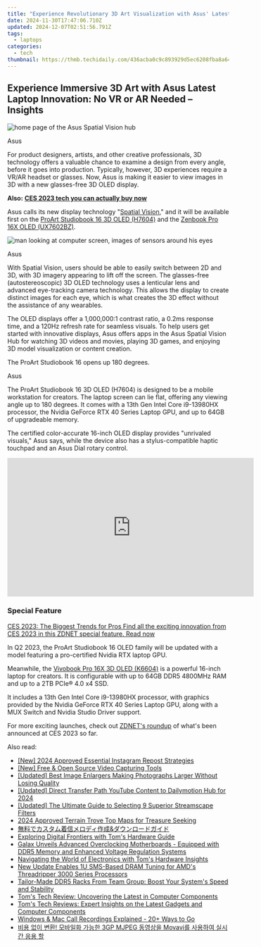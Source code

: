 ```yaml
---
title: "Experience Revolutionary 3D Art Visualization with Asus' Latest Laptop Models: No VR or AR Glasses Needed - Discover"
date: 2024-11-30T17:47:06.710Z
updated: 2024-12-07T02:51:56.791Z
tags:
  - laptops
categories:
  - tech
thumbnail: https://thmb.techidaily.com/436acba0c9c893929d5ec6208fba8a64936bfc6bd1c8126cb50df85aef146e19.jpg
---
```


## Experience Immersive 3D Art with Asus Latest Laptop Innovation: No VR or AR Needed – Insights

![home page of the Asus Spatial Vision hub](https://www.zdnet.com/a/img/resize/24cc20ed6791fd23fdf01f66bb893ffda623d726/2023/01/04/aca7fb37-c84c-488c-9c06-9df91f861a67/asus-spatial-vision-hub-home-page.png?auto=webp&width=1280)

Asus

For product designers, artists, and other creative professionals, 3D technology offers a valuable chance to examine a design from every angle, before it goes into production. Typically, however, 3D experiences require a VR/AR headset or glasses. Now, Asus is making it easier to view images in 3D with a new glasses-free 3D OLED display. 

**Also:** [**CES 2023 tech you can actually buy now**](https://www.zdnet.com/article/ces-2023-tech-you-can-buy/)

Asus calls its new display technology "[Spatial Vision](https://ces.vporoom.com/2023-01-04-ASUS-Presents-Seeing-An-Incredible-Future-at-CES-2023#assets%5F2429%5F126621-111)," and it will be available first on the [ProArt Studiobook 16 3D OLED (H7604)](https://www.asus.com/laptops/for-creators/proart-studiobook/proart-studiobook-16-3d-oled-h7604/) and the [Zenbook Pro 16X OLED (UX7602BZ)](https://www.asus.com/laptops/for-creators/zenbook/zenbook-pro-16x-oled-ux7602/). 

![man looking at computer screen, images of sensors around his eyes](https://www.zdnet.com/a/img/resize/f3b4eae3586aef38878f32b7fe9f6fb6170646ab/2023/01/04/b36481e2-8870-4036-bbda-05e15f9af61a/scenario-photo-product-vivobook-1.jpg?auto=webp&width=1280)

Asus

With Spatial Vision, users should be able to easily switch between 2D and 3D, with 3D imagery appearing to lift off the screen. The glasses-free (autostereoscopic) 3D OLED technology uses a lenticular lens and advanced eye-tracking camera technology. This allows the display to create distinct images for each eye, which is what creates the 3D effect without the assistance of any wearables. 

The OLED displays offer a 1,000,000:1 contrast ratio, a 0.2ms response time, and a 120Hz refresh rate for seamless visuals. To help users get started with innovative displays, Asus offers apps in the Asus Spatial Vision Hub for watching 3D videos and movies, playing 3D games, and enjoying 3D model visualization or content creation.

The ProArt Studiobook 16 opens up 180 degrees.

Asus

The ProArt Studiobook 16 3D OLED (H7604) is designed to be a mobile workstation for creators. The laptop screen can lie flat, offering any viewing angle up to 180 degrees. It comes with a 13th Gen Intel Core i9-13980HX processor, the Nvidia GeForce RTX 40 Series Laptop GPU, and up to 64GB of upgradeable memory.

The certified color-accurate 16-inch OLED display provides "unrivaled visuals," Asus says, while the device also has a stylus-compatible haptic touchpad and an Asus Dial rotary control. 

<!-- affiliate ads begin -->
<iframe width="560" height="315" src="https://www.youtube.com/embed/lxv4NM-89CU?si=Uj5rOkhrwZ_6QIuW" title="YouTube video player" frameborder="0" allow="accelerometer; autoplay; clipboard-write; encrypted-media; gyroscope; picture-in-picture; web-share" referrerpolicy="strict-origin-when-cross-origin" allowfullscreen></iframe>
<!-- affiliate ads end -->

### Special Feature

[CES 2023: The Biggest Trends for Pros Find all the exciting innovation from CES 2023 in this ZDNET special feature.  Read now](https://www.zdnet.com/topic/ces-2023-the-biggest-trends-for-pros/)

In Q2 2023, the ProArt Studiobook 16 OLED family will be updated with a model featuring a pro-certified Nvidia RTX laptop GPU.

Meanwhile, the [Vivobook Pro 16X 3D OLED (K6604)](https://www.asus.com/laptops/for-creators/vivobook/vivobook-pro-16x-3d-oled-k6604/) is a powerful 16-inch laptop for creators. It is configurable with up to 64GB DDR5 4800MHz RAM and up to a 2TB PCIe® 4.0 x4 SSD.

It includes a 13th Gen Intel Core i9-13980HX processor, with graphics provided by the Nvidia GeForce RTX 40 Series Laptop GPU, along with a MUX Switch and Nvidia Studio Driver support.

For more exciting launches, check out [ZDNET's roundup](https://www.zdnet.com/home-and-office/home-entertainment/ces-2023-day-1-the-biggest-announcements-so-far/) of what's been announced at CES 2023 so far.

<ins class="adsbygoogle"
     style="display:block"
     data-ad-format="autorelaxed"
     data-ad-client="ca-pub-7571918770474297"
     data-ad-slot="1223367746"></ins>

<ins class="adsbygoogle"
     style="display:block"
     data-ad-client="ca-pub-7571918770474297"
     data-ad-slot="8358498916"
     data-ad-format="auto"
     data-full-width-responsive="true"></ins>

<span class="atpl-alsoreadstyle">Also read:</span>
<div><ul>
<li><a href="https://instagram-video-recordings.techidaily.com/new-2024-approved-essential-instagram-repost-strategies/"><u>[New] 2024 Approved Essential Instagram Repost Strategies</u></a></li>
<li><a href="https://screen-capture.techidaily.com/new-free-and-open-source-video-capturing-tools/"><u>[New] Free & Open Source Video Capturing Tools</u></a></li>
<li><a href="https://article-helps.techidaily.com/updated-best-image-enlargers-making-photographs-larger-without-losing-quality/"><u>[Updated] Best Image Enlargers Making Photographs Larger Without Losing Quality</u></a></li>
<li><a href="https://facebook-video-footage.techidaily.com/updated-direct-transfer-path-youtube-content-to-dailymotion-hub-for-2024/"><u>[Updated] Direct Transfer Path YouTube Content to Dailymotion Hub for 2024</u></a></li>
<li><a href="https://some-guidance.techidaily.com/updated-the-ultimate-guide-to-selecting-9-superior-streamscape-filters/"><u>[Updated] The Ultimate Guide to Selecting 9 Superior Streamscape Filters</u></a></li>
<li><a href="https://screen-capture.techidaily.com/2024-approved-terrain-trove-top-maps-for-treasure-seeking/"><u>2024 Approved Terrain Trove Top Maps for Treasure Seeking</u></a></li>
<li><a href="https://solve-outstanding.techidaily.com/1726029951833-and/"><u>無料でカスタム着信メロディ作成&ダウンロードガイド</u></a></li>
<li><a href="https://hardware-reviews.techidaily.com/exploring-digital-frontiers-with-toms-hardware-guide/"><u>Exploring Digital Frontiers with Tom's Hardware Guide</u></a></li>
<li><a href="https://hardware-reviews.techidaily.com/1723964465096-galax-unveils-advanced-overclocking-motherboards-equipped-with-ddr5-memory-and-enhanced-voltage-regulation-systems/"><u>Galax Unveils Advanced Overclocking Motherboards - Equipped with DDR5 Memory and Enhanced Voltage Regulation Systems</u></a></li>
<li><a href="https://hardware-reviews.techidaily.com/navigating-the-world-of-electronics-with-toms-hardware-insights/"><u>Navigating the World of Electronics with Tom's Hardware Insights</u></a></li>
<li><a href="https://hardware-reviews.techidaily.com/new-update-enables-1u-sms-based-dram-tuning-for-amds-threadripper-3000-series-processors/"><u>New Update Enables 1U SMS-Based DRAM Tuning for AMD's Threadripper 3000 Series Processors</u></a></li>
<li><a href="https://hardware-reviews.techidaily.com/tailor-made-ddr5-racks-from-team-group-boost-your-systems-speed-and-stability/"><u>Tailor-Made DDR5 Racks From Team Group: Boost Your System's Speed and Stability</u></a></li>
<li><a href="https://hardware-reviews.techidaily.com/toms-tech-review-uncovering-the-latest-in-computer-components/"><u>Tom's Tech Review: Uncovering the Latest in Computer Components</u></a></li>
<li><a href="https://hardware-reviews.techidaily.com/toms-tech-reviews-expert-insights-on-the-latest-gadgets-and-computer-components/"><u>Tom's Tech Reviews: Expert Insights on the Latest Gadgets and Computer Components</u></a></li>
<li><a href="https://video-screen-grab.techidaily.com/windows-and-mac-call-recordings-explained-20plus-ways-to-go/"><u>Windows & Mac Call Recordings Explained - 20+ Ways to Go</u></a></li>
<li><a href="https://blog-min.techidaily.com/1726224850802-3gp-mjpeg-movavi/"><u>비용 없이 변환! 모바일화 가능한 3GP MJPEG 동영상을 Movavi를 사용하여 실시간 응용 할</u></a></li>
</ul></div>

